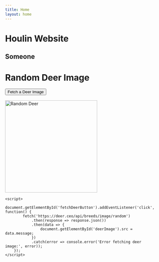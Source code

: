 ```yaml
---
title: Home
layout: home
---
```


# Houlin Website
## Someone 

<html lang="en">
<head>
    <meta charset="UTF-8">
    <meta name="viewport" content="width=device-width, initial-scale=1.0">
    <title>Random Deer Image</title>
</head>
<body>
    <h1>Random Deer Image</h1>
    <button id="fetchDeerButton">Fetch a Deer Image</button>
    <br><br>
    <img id="deerImage" src="" alt="Random Deer" width="300">
    
    <script>
        document.getElementById('fetchDeerButton').addEventListener('click', function() {
            fetch('https://deer.ceo/api/breeds/image/random')
                .then(response => response.json())
                .then(data => {
                    document.getElementById('deerImage').src = data.message;
                })
                .catch(error => console.error('Error fetching deer image:', error));
        });
    </script>
</body>
</html>
